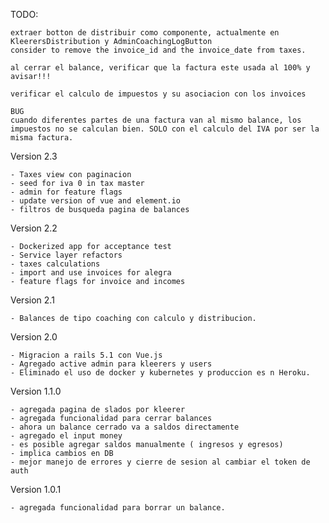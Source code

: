 TODO:
    
    extraer botton de distribuir como componente, actualmente en KleerersDistribution y AdminCoachingLogButton
    consider to remove the invoice_id and the invoice_date from taxes.
    
    al cerrar el balance, verificar que la factura este usada al 100% y avisar!!!
    
    verificar el calculo de impuestos y su asociacion con los invoices
    
    BUG
    cuando diferentes partes de una factura van al mismo balance, los impuestos no se calculan bien. SOLO con el calculo del IVA por ser la misma factura.
    
Version 2.3

    - Taxes view con paginacion
    - seed for iva 0 in tax master
    - admin for feature flags
    - update version of vue and element.io
    - filtros de busqueda pagina de balances

Version 2.2
   
    - Dockerized app for acceptance test
    - Service layer refactors
    - taxes calculations
    - import and use invoices for alegra
    - feature flags for invoice and incomes

Version 2.1
    
    - Balances de tipo coaching con calculo y distribucion.

Version 2.0

    - Migracion a rails 5.1 con Vue.js 
    - Agregado active admin para kleerers y users
    - Eliminado el uso de docker y kubernetes y produccion es n Heroku.

Version 1.1.0

    - agregada pagina de slados por kleerer
    - agregada funcionalidad para cerrar balances
    - ahora un balance cerrado va a saldos directamente
    - agregado el input money
    - es posible agregar saldos manualmente ( ingresos y egresos)
    - implica cambios en DB
    - mejor manejo de errores y cierre de sesion al cambiar el token de auth

Version 1.0.1

    - agregada funcionalidad para borrar un balance.
